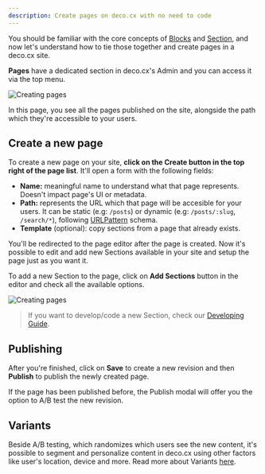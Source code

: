 ```yaml
---
description: Create pages on deco.cx with no need to code
---
```


You should be familiar with the core concepts of [Blocks](/docs/en/concepts/blocks) and [Section](/docs/en/concepts/sections), and now let's understand how to tie those together and create pages in a deco.cx site.

**Pages** have a dedicated section in deco.cx's Admin and you can access it via the top menu.

![Creating pages](/docs/creating-new-page/pages-menu.png)

In this page, you see all the pages published on the site, alongside the path which they're accessible to your users.

## Create a new page

To create a new page on your site, **click on the Create button in the top right of the page list**. It'll open a form with the following fields:

- **Name:** meaningful name to understand what that page represents. Doesn't impact page's UI or metadata.
- **Path:** represents the URL which that page will be accesible for your users. It can be static (e.g: `/posts`) or dynamic (e.g: `/posts/:slug`, `/search/*`), following [URLPattern](http://mdn.io/urlpattern) schema.
- **Template** (optional): copy sections from a page that already exists. 

You'll be redirected to the page editor after the page is created. Now it's possible to edit and add new Sections available in your site and setup the page just as you want it.

To add a new Section to the page, click on **Add Sections** button in the editor and check all the available options.

![Creating pages](/docs/creating-new-page/add-section.png)

> If you want to develop/code a new Section, check our [Developing Guide](/docs/en/developing/setup).

## Publishing

After you're finished, click on **Save** to create a new revision and then **Publish** to publish the newly created page.

If the page has been published before, the Publish modal will offer you the option to A/B test the new revision.

## Variants

Beside A/B testing, which randomizes which users see the new content, it's possible to segment and personalize content in deco.cx using other factors like user's location, device and more. Read more about Variants [here](/docs/en/getting-started/variants).